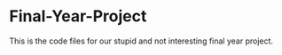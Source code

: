 # Final-Year-Project
This is the code files for our stupid and not interesting final year project. 
